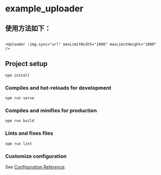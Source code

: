 # example_uploader

## 使用方法如下：

```

<Uploader :img.sync="url" maxLimitWidth="1000" maxLimitHeight="1000" />

```

## Project setup
```
npm install
```

### Compiles and hot-reloads for development
```
npm run serve
```

### Compiles and minifies for production
```
npm run build
```

### Lints and fixes files
```
npm run lint
```

### Customize configuration
See [Configuration Reference](https://cli.vuejs.org/config/).
